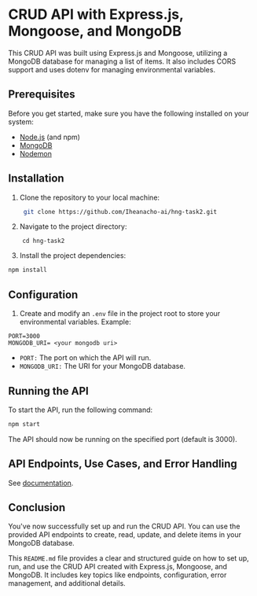# CRUD API with Express.js, Mongoose, and MongoDB

This CRUD API was built using Express.js and Mongoose, utilizing a MongoDB database for managing a list of items. It also includes CORS support and uses dotenv for managing environmental variables.

## Prerequisites

Before you get started, make sure you have the following installed on your system:

- [Node.js](https://nodejs.org/) (and npm)
- [MongoDB](https://www.mongodb.com/)
- [Nodemon](https://www.npmjs.com/package/nodemon)

## Installation

1. Clone the repository to your local machine:

   ```bash
    git clone https://github.com/Iheanacho-ai/hng-task2.git
   ```
2. Navigate to the project directory:

```
    cd hng-task2
```

3. Install the project dependencies:

```bash
npm install
```
## Configuration

1. Create and modify an `.env` file in the project root to store your environmental variables. Example:

```env
PORT=3000
MONGODB_URI= <your mongodb uri>
```
- `PORT:` The port on which the API will run.
- `MONGODB_URI:` The URI for your MongoDB database.

## Running the API
To start the API, run the following command:

```bash
npm start
```

The API should now be running on the specified port (default is 3000).

## API Endpoints, Use Cases, and Error Handling
See [documentation](https://github.com/Iheanacho-ai/hng-task2/blob/main/docs/api_documentation.md).


## Conclusion
You've now successfully set up and run the CRUD API. You can use the provided API endpoints to create, read, update, and delete items in your MongoDB database. 


This `README.md` file provides a clear and structured guide on how to set up, run, and use the CRUD API created with Express.js, Mongoose, and MongoDB. It includes key topics like endpoints, configuration, error management, and additional details.

